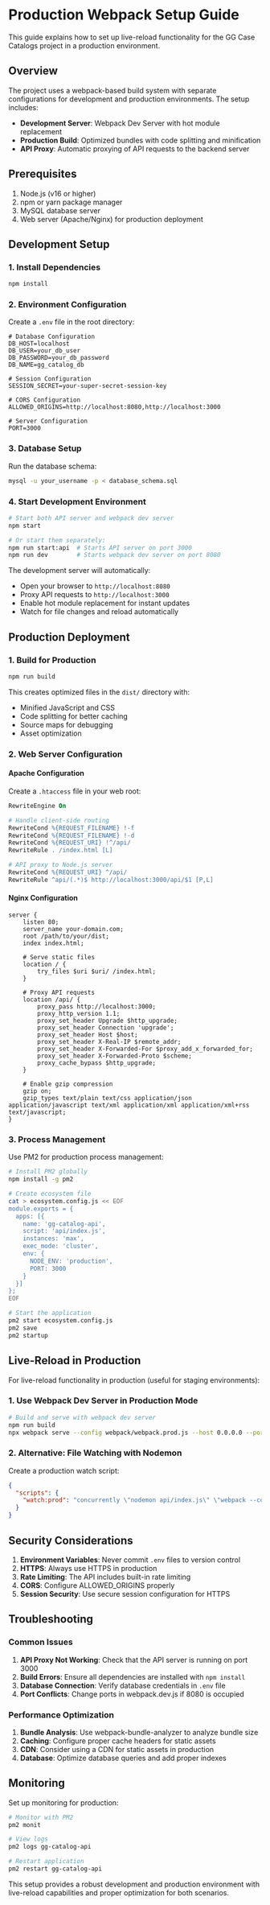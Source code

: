 # Production Webpack Setup Guide

This guide explains how to set up live-reload functionality for the GG Case Catalogs project in a production environment.

## Overview

The project uses a webpack-based build system with separate configurations for development and production environments. The setup includes:

- **Development Server**: Webpack Dev Server with hot module replacement
- **Production Build**: Optimized bundles with code splitting and minification
- **API Proxy**: Automatic proxying of API requests to the backend server

## Prerequisites

1. Node.js (v16 or higher)
2. npm or yarn package manager
3. MySQL database server
4. Web server (Apache/Nginx) for production deployment

## Development Setup

### 1. Install Dependencies

```bash
npm install
```

### 2. Environment Configuration

Create a `.env` file in the root directory:

```env
# Database Configuration
DB_HOST=localhost
DB_USER=your_db_user
DB_PASSWORD=your_db_password
DB_NAME=gg_catalog_db

# Session Configuration
SESSION_SECRET=your-super-secret-session-key

# CORS Configuration
ALLOWED_ORIGINS=http://localhost:8080,http://localhost:3000

# Server Configuration
PORT=3000
```

### 3. Database Setup

Run the database schema:

```bash
mysql -u your_username -p < database_schema.sql
```

### 4. Start Development Environment

```bash
# Start both API server and webpack dev server
npm start

# Or start them separately:
npm run start:api  # Starts API server on port 3000
npm run dev        # Starts webpack dev server on port 8080
```

The development server will automatically:
- Open your browser to `http://localhost:8080`
- Proxy API requests to `http://localhost:3000`
- Enable hot module replacement for instant updates
- Watch for file changes and reload automatically

## Production Deployment

### 1. Build for Production

```bash
npm run build
```

This creates optimized files in the `dist/` directory with:
- Minified JavaScript and CSS
- Code splitting for better caching
- Source maps for debugging
- Asset optimization

### 2. Web Server Configuration

#### Apache Configuration

Create a `.htaccess` file in your web root:

```apache
RewriteEngine On

# Handle client-side routing
RewriteCond %{REQUEST_FILENAME} !-f
RewriteCond %{REQUEST_FILENAME} !-d
RewriteCond %{REQUEST_URI} !^/api/
RewriteRule . /index.html [L]

# API proxy to Node.js server
RewriteCond %{REQUEST_URI} ^/api/
RewriteRule ^api/(.*)$ http://localhost:3000/api/$1 [P,L]
```

#### Nginx Configuration

```nginx
server {
    listen 80;
    server_name your-domain.com;
    root /path/to/your/dist;
    index index.html;

    # Serve static files
    location / {
        try_files $uri $uri/ /index.html;
    }

    # Proxy API requests
    location /api/ {
        proxy_pass http://localhost:3000;
        proxy_http_version 1.1;
        proxy_set_header Upgrade $http_upgrade;
        proxy_set_header Connection 'upgrade';
        proxy_set_header Host $host;
        proxy_set_header X-Real-IP $remote_addr;
        proxy_set_header X-Forwarded-For $proxy_add_x_forwarded_for;
        proxy_set_header X-Forwarded-Proto $scheme;
        proxy_cache_bypass $http_upgrade;
    }

    # Enable gzip compression
    gzip on;
    gzip_types text/plain text/css application/json application/javascript text/xml application/xml application/xml+rss text/javascript;
}
```

### 3. Process Management

Use PM2 for production process management:

```bash
# Install PM2 globally
npm install -g pm2

# Create ecosystem file
cat > ecosystem.config.js << EOF
module.exports = {
  apps: [{
    name: 'gg-catalog-api',
    script: 'api/index.js',
    instances: 'max',
    exec_mode: 'cluster',
    env: {
      NODE_ENV: 'production',
      PORT: 3000
    }
  }]
};
EOF

# Start the application
pm2 start ecosystem.config.js
pm2 save
pm2 startup
```

## Live-Reload in Production

For live-reload functionality in production (useful for staging environments):

### 1. Use Webpack Dev Server in Production Mode

```bash
# Build and serve with webpack dev server
npm run build
npx webpack serve --config webpack/webpack.prod.js --host 0.0.0.0 --port 8080
```

### 2. Alternative: File Watching with Nodemon

Create a production watch script:

```json
{
  "scripts": {
    "watch:prod": "concurrently \"nodemon api/index.js\" \"webpack --config webpack/webpack.prod.js --watch\""
  }
}
```

## Security Considerations

1. **Environment Variables**: Never commit `.env` files to version control
2. **HTTPS**: Always use HTTPS in production
3. **Rate Limiting**: The API includes built-in rate limiting
4. **CORS**: Configure ALLOWED_ORIGINS properly
5. **Session Security**: Use secure session configuration for HTTPS

## Troubleshooting

### Common Issues

1. **API Proxy Not Working**: Check that the API server is running on port 3000
2. **Build Errors**: Ensure all dependencies are installed with `npm install`
3. **Database Connection**: Verify database credentials in `.env` file
4. **Port Conflicts**: Change ports in webpack.dev.js if 8080 is occupied

### Performance Optimization

1. **Bundle Analysis**: Use webpack-bundle-analyzer to analyze bundle size
2. **Caching**: Configure proper cache headers for static assets
3. **CDN**: Consider using a CDN for static assets in production
4. **Database**: Optimize database queries and add proper indexes

## Monitoring

Set up monitoring for production:

```bash
# Monitor with PM2
pm2 monit

# View logs
pm2 logs gg-catalog-api

# Restart application
pm2 restart gg-catalog-api
```

This setup provides a robust development and production environment with live-reload capabilities and proper optimization for both scenarios.
